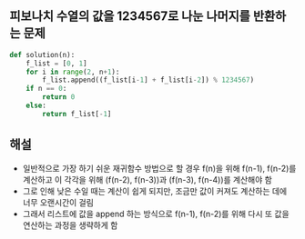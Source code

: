 ## 피보나치 수열의 값을 1234567로 나눈 나머지를 반환하는 문제

```python
def solution(n):
    f_list = [0, 1]
    for i in range(2, n+1):
        f_list.append((f_list[i-1] + f_list[i-2]) % 1234567)
    if n == 0:
        return 0
    else:
        return f_list[-1]
```

## 해설
- 일반적으로 가장 하기 쉬운 재귀함수 방법으로 할 경우 f(n)을 위해 f(n-1), f(n-2)를 계산하고 이 각각을 위해 (f(n-2), f(n-3))과 (f(n-3), f(n-4))를 계산해야 함
- 그로 인해 낮은 수일 때는 계산이 쉽게 되지만, 조금만 값이 커져도 계산하는 데에 너무 오랜시간이 걸림
- 그래서 리스트에 값을 append 하는 방식으로 f(n-1), f(n-2)를 위해 다시 또 값을 연산하는 과정을 생략하게 함
